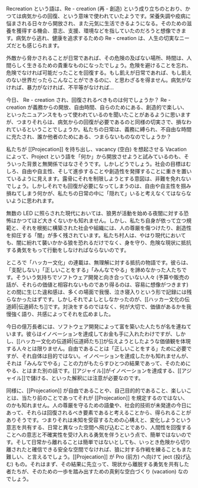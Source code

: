 Recreation という語は、Re - creation (再 - 創造) という成り立ちのとおり、かつては病気からの回復、という意味で使われていたようです。栄養失調や疫病に悩まされる日々から開放され、また元気に生活できるようになる。そのための滋養を獲得する機会、意志、支援、環境などを指していたのだろうと想像できます。病気から逃れ、健康を追求するための Re - creation は、人生の切実なニーズだとも感じられます。

外敵から脅かされることが日常であれば、その危険の及ばない場所、時間は、人間らしく生きるための貴重なものになったでしょう。危険を避けることを忘れ、危険でなければ可能だったことを回復する。もし飢えが日常であれば、もし飢えのない世界だったらこんなことができるのに、と思わざるを得ません。病気がなければ、暴力がなければ、不平等がなければ…

今日、 Re - creation され、回復されるべきものは何でしょうか？ Re - creation が義務からの開放、自由時間、自らのためにある、創造的で楽しい、といったニュアンスをもって使われているのを聞いたことがあるように思いますが、つまりそれらは、病気からの回復が必要であるのと同様の切実さで、損なわれているということでしょうか。私たちの日常は、義務に縛られ、不自由な時間に充たされ、誰か他者のためにある、つまらないものなのでしょうか？

私たちが [[Projecation]] を持ち出し、vacancy (空白) を想起させる Vacation によって、Project という語を「何か」から開放させようと試みているのも、そういった背景と無関係ではなさそうです。しかしどうでしょう。社会の目標はむしろ、自由や自主性、そして進歩することや創造性を発揮することに重きを置いているように見えます。露骨にそれを制限しようとする意図は、非難を免れないでしょう。しかしそれでも回復が必要になってしまうのは、自由や自主性を掴み損ねてしまう何かが、私たちの日常の中に「隠れて」いると考えなくてはならないように思われます。

無数の LED に照らされた現代においては、狼男が活動を始める夜闇に対する恐怖はかつてほど大きくないかも知れません。しかし、私たち自身が依って立つ規範と、それを根拠に構築された社会や組織には、人の尊厳を傷つけたり、創造性を抑圧する「闇」が多く残されています。私たち村人は、やはり現代においても、闇に紛れて襲いかかる狼を恐れるだけでなく、身を守り、危険な現状に抵抗する勇気をもって行動をしなければならないのです。

ところで「ハッカー文化」の連載は、無理解に対する抵抗の物語です。彼らは、「支配しない」「正しいことをする」「みんなでやる」を諦めなかった人たちです。そういう気持ちでソフトウェア開発と向き合っていない人々 (予算や販売の話が、それらの価値と相容れないものであり得るのは、容易に想像がつきます) との間に生じた違和感は、多くの場面で我慢、泣き寝入りという形で記録には残らなかったはずです。しかしそれでよしとしなかったのが、[[ハッカー文化の伝道師|伝道師たち]]です。対決をするのではなく、何が大切で、価値があるかを我慢強く語り、共感によってそれを広めました。

今日の億万長者には、ソフトウェア開発によって富を築いた人たちが名を連ねています。彼らはイノベーションを達成してお金も手に入れたわけですが、しかし、[[ハッカー文化の伝道師|伝道師たち]]が伝えようとしたような価値観を体現する人々とは限りません。自由であることは「正しいことをする」ために必要ですが、それ自体は目的ではない。イノベーションを達成したかも知れませんが、それは「みんなでやる」ことの力がもたらすひとつの結果であって、そのためにやる、とはまた別の話です。[[アジャイル]]がイノベーションを達成する、[[アジャイル]]で儲ける、といった解釈には注意が必要なのです。

同様に、[[Projecation]] が自由であることや、自己目的的であること、楽しいことは、当たり前のことであってそれが [[Projecation]] を規定するのではない、のかも知れません。人の尊厳を守るための語彙や、社会的技術が未発達の今日にあって、それらは回復されるべき要素であると考えることから、得られることがありそうです。つまりそれは未知を受容するための心構えと、変化しようという意志を共有する、日常と異なった空間へ飛び込むことであり、人間性を回復することへの意志と不確実性を受け入れる勇気を伴うという点で、簡単ではないのです。そして日常から離れることは簡単ではないとしても、いっとき危険から切り離されたと確信できる安全な空間でなければ、狼に対する作戦を練ることもまた難しい、と言えるでしょう。[[Projecation]] が Pro (前方) へ向けて ject (投げ込む) もの。それはまず、その結果に先立って、現状から離脱する勇気を共有した者たちが、そのための一歩を踏み出すための真剣な空白づくり (vacation) なのでしょう。